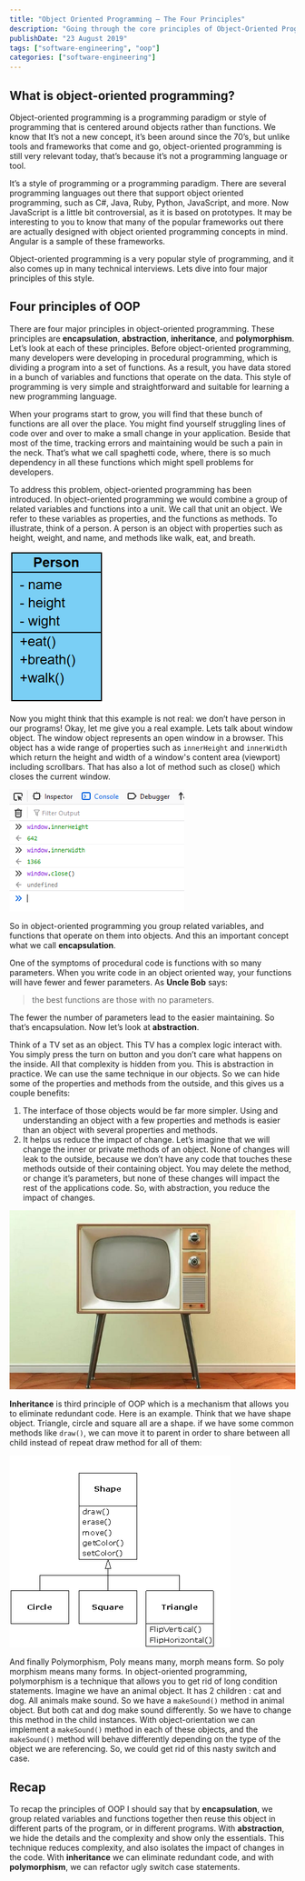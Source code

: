 ```yaml
---
title: "Object Oriented Programming — The Four Principles"
description: "Going through the core principles of Object-Oriented Programming—encapsulation, inheritance, polymorphism, and abstraction."
publishDate: "23 August 2019"
tags: ["software-engineering", "oop"]
categories: ["software-engineering"]
---
```


## What is object-oriented programming?

Object-oriented programming is a programming paradigm or style of programming that is centered around objects rather than functions. We know that It’s not a new concept, it’s been around since the 70’s, but unlike tools and frameworks that come and go, object-oriented programming is still very relevant today, that’s because it’s not a programming language or tool.

It’s a style of programming or a programming paradigm. There are several programming languages out there that support object oriented programming, such as C#, Java, Ruby, Python, JavaScript, and more. Now JavaScript is a little bit controversial, as it is based on prototypes. It may be interesting to you to know that many of the popular frameworks out there are actually designed with object oriented programming concepts in mind. Angular is a sample of these frameworks.

Object-oriented programming is a very popular style of programming, and it also comes up in many technical interviews. Lets dive into four major principles of this style.

## Four principles of OOP

There are four major principles in object-oriented programming. These principles are **encapsulation**, **abstraction**, **inheritance**, and **polymorphism**. Let’s look at each of these principles. Before object-oriented programming, many developers were developing in procedural programming, which is dividing a program into a set of functions. As a result, you have data stored in a bunch of variables and functions that operate on the data. This style of programming is very simple and straightforward and suitable for learning a new programming language.

When your programs start to grow, you will find that these bunch of functions are all over the place. You might find yourself struggling lines of code over and over to make a small change in your application. Beside that most of the time, tracking errors and maintaining would be such a pain in the neck. That’s what we call spaghetti code, where, there is so much dependency in all these functions which might spell problems for developers.

To address this problem, object-oriented programming has been introduced. In object-oriented programming we would combine a group of related variables and functions into a unit. We call that unit an object. We refer to these variables as properties, and the functions as methods. To illustrate, think of a person. A person is an object with properties such as height, weight, and name, and methods like walk, eat, and breath.

![Person Object](./01.png)

Now you might think that this example is not real: we don’t have person in our programs! Okay, let me give you a real example. Lets talk about window object. The window object represents an open window in a browser. This object has a wide range of properties such as `innerHeight` and `innerWidth` which return the height and width of a window's content area (viewport) including scrollbars. That has also a lot of method such as close() which closes the current window.

![Window Object](./02.png)

So in object-oriented programming you group related variables, and functions that operate on them into objects. And this an important concept what we call **encapsulation**.

One of the symptoms of procedural code is functions with so many parameters. When you write code in an object oriented way, your functions will have fewer and fewer parameters. As **Uncle Bob** says:

> the best functions are those with no parameters.

The fewer the number of parameters lead to the easier maintaining. So that’s encapsulation. Now let’s look at **abstraction**.

Think of a TV set as an object. This TV has a complex logic interact with. You simply press the turn on button and you don’t care what happens on the inside. All that complexity is hidden from you. This is abstraction in practice. We can use the same technique in our objects. So we can hide some of the properties and methods from the outside, and this gives us a couple benefits:

1. The interface of those objects would be far more simpler. Using and understanding an object with a few properties and methods is easier than an object with several properties and methods.
2. It helps us reduce the impact of change. Let’s imagine that we will change the inner or private methods of an object. None of changes will leak to the outside, because we don’t have any code that touches these methods outside of their containing object. You may delete the method, or change it’s parameters, but none of these changes will impact the rest of the applications code. So, with abstraction, you reduce the impact of changes.

![TV](./03.jpg)

**Inheritance** is third principle of OOP which is a mechanism that allows you to eliminate redundant code. Here is an example. Think that we have shape object. Triangle, circle and square all are a shape. if we have some common methods like `draw()`, we can move it to parent in order to share between all child instead of repeat draw method for all of them:

![Shape Inheritance](./04.png)

And finally Polymorphism, Poly means many, morph means form. So poly morphism means many forms. In object-oriented programming, polymorphism is a technique that allows you to get rid of long condition statements. Imagine we have an animal object. It has 2 children : cat and dog. All animals make sound. So we have a `makeSound()` method in animal object. But both cat and dog make sound differently. So we have to change this method in the child instances. With object-orientation we can implement a `makeSound()` method in each of these objects, and the `makeSound()` method will behave differently depending on the type of the object we are referencing. So, we could get rid of this nasty switch and case.

## Recap

To recap the principles of OOP I should say that by **encapsulation**, we group related variables and functions together then reuse this object in different parts of the program, or in different programs. With **abstraction**, we hide the details and the complexity and show only the essentials. This technique reduces complexity, and also isolates the impact of changes in the code. With **inheritance** we can eliminate redundant code, and with **polymorphism**, we can refactor ugly switch case statements.
